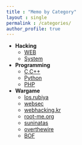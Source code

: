 ```yaml
---
title : "Memo by Category"
layout : single
permalink : /categories/
author_profile: true
---
```


<ul>
    <li><strong>Hacking</strong>
        <ul>
          <li><a href="/categories/Hacking/WEB/">WEB</a></li>
          <li><a href="/categories/Hacking/System/">System</a></li>
        </ul>
    </li>
    <li><strong>Programming</strong>
        <ul>
          <li><a href="/categories/Programming/C&C++/">C,C++</a></li>
          <li><a href="/categories/Programming/Python/">Python</a></li>
          <li><a href="/categories/Programming/PHP/">PHP</a></li>
        </ul>
    </li>
    <li><strong>Wargame</strong>
        <ul>
          <li><a href="/categories/Wargame/rubiya/">los.rubiya</a></li>
          <li><a href="/categories/Wargame/websec/">websec</a></li>
          <li><a href="/categories/Wargame/webhacking.kr/">webhacking.kr</a></li>
          <li><a href="/categories/Wargame/root-me.org/">root-me.org</a></li>
          <li><a href="/categories/Wargame/suninatas/">suninatas</a></li>
          <li><a href="/categories/Wargame/overthewire/">overthewire</a></li>
	  <li><a href="/categories/Wargame/BOF/">BOF</a></li>
        </ul>
    </li>
</ul>  
